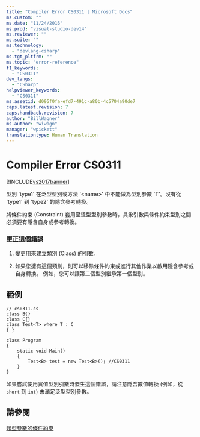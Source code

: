 ```yaml
---
title: "Compiler Error CS0311 | Microsoft Docs"
ms.custom: ""
ms.date: "11/24/2016"
ms.prod: "visual-studio-dev14"
ms.reviewer: ""
ms.suite: ""
ms.technology: 
  - "devlang-csharp"
ms.tgt_pltfrm: ""
ms.topic: "error-reference"
f1_keywords: 
  - "CS0311"
dev_langs: 
  - "CSharp"
helpviewer_keywords: 
  - "CS0311"
ms.assetid: d095f0fa-efd7-491c-a80b-4c5704a90de7
caps.latest.revision: 7
caps.handback.revision: 7
author: "BillWagner"
ms.author: "wiwagn"
manager: "wpickett"
translationtype: Human Translation
---
```

# Compiler Error CS0311
[!INCLUDE[vs2017banner](../../../csharp/includes/vs2017banner.md)]

型別 'type1' 在泛型型別或方法 '\<name\>' 中不能做為型別參數 'T'。沒有從 'type1' 到 'type2' 的隱含參考轉換。  
  
 將條件約束 \(Constraint\) 套用至泛型型別參數時，具象引數與條件約束型別之間必須要有隱含自身或參考轉換。  
  
### 更正這個錯誤  
  
1.  變更用來建立類別 \(Class\) 的引數。  
  
2.  如果您擁有這個類別，則可以移除條件約束或進行其他作業以啟用隱含參考或自身轉換。  例如，您可以讓第二個型別繼承第一個型別。  
  
## 範例  
  
```  
// cs0311.cs  
class B{}  
class C{}  
class Test<T> where T : C  
{ }  
  
class Program  
{  
    static void Main()  
    {  
        Test<B> test = new Test<B>(); //CS0311  
    }  
}  
```  
  
 如果嘗試使用實值型別引數時發生這個錯誤，請注意隱含數值轉換 \(例如，從 `short` 到 `int`\) 未滿足泛型型別參數。  
  
## 請參閱  
 [類型參數的條件約束](../../../csharp/programming-guide/generics/constraints-on-type-parameters.md)